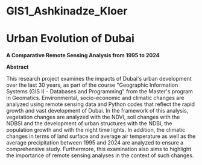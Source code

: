 # **GIS1_Ashkinadze_Kloer**

# Urban Evolution of Dubai
**A Comparative Remote Sensing Analysis from 1995 to 2024**

**Abstract**

This research project examines the impacts of Dubai's urban development over the last 30 years, as part of the course "Geographic Information Systems (GIS I) - Databases and Programming" from the Master's program in Geomatics. Environmental, socio-economic and climatic changes are analyzed using remote sensing data and Python codes that reflect the rapid growth and vast development of Dubai. In the framework of this analysis, vegetation changes are analyzed with the NDVI, soil changes with the NDBSI and the development of urban structures with the NDBI, the population growth and with the night time lights. In addition, the climatic changes in terms of land surface and average air temperature as well as the average precipitation between 1995 and 2024 are analyzed to ensure a comprehensive study. Furthermore, this examination also aims to highlight the importance of remote sensing analyses in the context of such changes.
